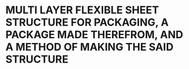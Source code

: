 # MULTI LAYER FLEXIBLE SHEET STRUCTURE FOR PACKAGING, A PACKAGE MADE THEREFROM, AND A METHOD OF MAKING THE SAID STRUCTURE